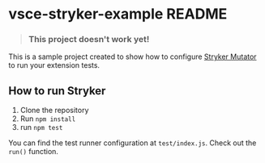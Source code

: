 # vsce-stryker-example README

> ### This project doesn't work yet!

This is a sample project created to show how to configure [Stryker Mutator](https://stryker-mutator.io) to run your extension tests.

## How to run Stryker

1. Clone the repository
2. Run `npm install`
3. run `npm test`

You can find the test runner configuration at `test/index.js`. Check out the `run()` function.
